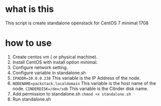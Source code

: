 # what is this
This script is create standalone openstack for CentOS 7 minimal 1708

# how to use
1. Create centos vm ( or physical machine).
1. Install CentOS with install option minimal.
1. Configure network setting.
1. Configure variable in standalone.sh
 1. ```IPADDR=10.0.0.238```
This variable is the IP Address of the node.
 1. ```NODENAME=packstack.localdomain```
This variable is the host name of the node.
```CINDERDISK=/dev/sdb```
This variable is the Citnder disk name.
1. Add permission to standalone.sh
```chmod +x standalone.sh```
1. Run standalone.sh
